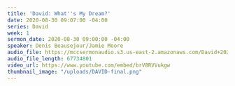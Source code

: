 ```yaml
---
title: 'David: What''s My Dream?'
date: 2020-08-30 09:07:00 -04:00
series: David
week: 1
sermon_date: 2020-08-30 09:00:00 -04:00
speaker: Denis Beausejour/Jamie Moore
audio_file: https://mccsermonaudio.s3.us-east-2.amazonaws.com/David+2020/8-30-20++David+What's+My+Dream%3F.mp3
audio_file_length: 67734801
video_url: https://www.youtube.com/embed/brV8RVVukgw
thumbnail_image: "/uploads/DAVID-final.png"
---
```


